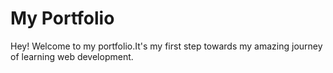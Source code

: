 # My Portfolio

Hey! Welcome to my portfolio.It's my first step towards my amazing journey of learning web development. 
